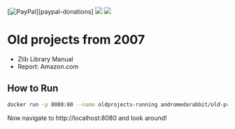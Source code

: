 [![PayPal](https://img.shields.io/badge/%24-paypal-f39c12.svg)][paypal-donations]
[![](https://images.microbadger.com/badges/image/andromedarabbit/old-projects.svg)](https://microbadger.com/images/andromedarabbit/old-projects "Get your own image badge on microbadger.com")
[![](https://images.microbadger.com/badges/version/andromedarabbit/old-projects.svg)](https://microbadger.com/images/andromedarabbit/old-projects "Get your own version badge on microbadger.com")

# Old projects from 2007

* Zlib Library Manual
* Report: Amazon.com

## How to Run

``` bash
docker run -p 8080:80 --name oldprojects-running andromedarabbit/old-projects
```

Now navigate to http://localhost:8080 and look around!
